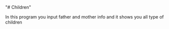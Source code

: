 "# Children" 

In this program you input father and mother info and it shows you all type of children
